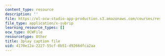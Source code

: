 ```yaml
---
content_type: resource
description: ''
file: https://ol-ocw-studio-app-production.s3.amazonaws.com/courses/res-9-003-brains-minds-and-machines-summer-course-summer-2015/4170e12a222755cf8b51d9266dfca2aa_hfryF7_QU2c.vtt
file_type: application/x-subrip
learning_resource_types: []
ocw_type: OCWFile
resourcetype: Other
title: 3play caption file
uid: 4170e12a-2227-55cf-8b51-d9266dfca2aa
---
```

